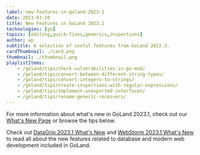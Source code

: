 ```yaml
---
label: new-features-in-goland-2023-1
date: 2023-03-10
title: New Features in GoLand 2023.1
technologies: [go]
topics: [editing,quick-fixes,generics,inspections]
author: ap
subtitle: A selection of useful features from GoLand 2022.3.
cardThumbnail: ./card.png
thumbnail: ./thumbnail.png
playlistItems:
    - /goland/tips/check-vulnerabilities-in-go-mod/
    - /goland/tips/convert-between-different-string-types/
    - /goland/tips/convert-integers-to-strings/
    - /goland/tips/create-inspections-with-regular-expressions/
    - /goland/tips/implement-unexported-interfaces/
    - /goland/tips/rename-generic-receivers/
---
```


For more information about what's new in GoLand 2023.1, check out our [What's New Page](https://jetbrains.com/go/whatsnew) or browse the tips below.

Check out <a href="https://www.jetbrains.com/datagrip/whatsnew/">
DataGrip 2023.1 What's New</a>
and <a href="https://www.jetbrains.com/webstorm/whatsnew/">
WebStorm 2023.1 What's New</a> to read all about the new features
related to database and modern web development included in GoLand.
